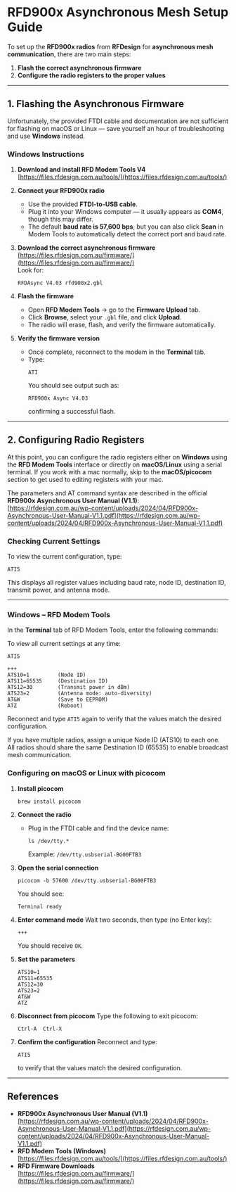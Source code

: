 # RFD900x Asynchronous Mesh Setup Guide

To set up the **RFD900x radios** from **RFDesign** for **asynchronous mesh communication**, there are two main steps:

1. **Flash the correct asynchronous firmware**  
2. **Configure the radio registers to the proper values**

---

## 1. Flashing the Asynchronous Firmware

Unfortunately, the provided FTDI cable and documentation are not sufficient for flashing on macOS or Linux — save yourself an hour of troubleshooting and use **Windows** instead.

### Windows Instructions

1. **Download and install RFD Modem Tools V4**  
   [https://files.rfdesign.com.au/tools/](https://files.rfdesign.com.au/tools/)

2. **Connect your RFD900x radio**  
   - Use the provided **FTDI-to-USB cable**.  
   - Plug it into your Windows computer — it usually appears as **COM4**, though this may differ.  
   - The default **baud rate is 57,600 bps**, but you can also click **Scan** in Modem Tools to automatically detect the correct port and baud rate.

3. **Download the correct asynchronous firmware**  
   [https://files.rfdesign.com.au/firmware/](https://files.rfdesign.com.au/firmware/)  
   Look for:  
   ```
   RFDAsync V4.03 rfd900x2.gbl
   ```

4. **Flash the firmware**
   - Open **RFD Modem Tools** → go to the **Firmware Upload** tab.  
   - Click **Browse**, select your `.gbl` file, and click **Upload**.  
   - The radio will erase, flash, and verify the firmware automatically.

5. **Verify the firmware version**
   - Once complete, reconnect to the modem in the **Terminal** tab.  
   - Type:
     ```
     ATI
     ```
     You should see output such as:
     ```
     RFD900x Async V4.03
     ```
     confirming a successful flash.

---

## 2. Configuring Radio Registers

At this point, you can configure the radio registers either on **Windows** using the **RFD Modem Tools** interface or directly on **macOS/Linux** using a serial terminal. If you work with a mac normally, skip to the **macOS/picocom** section to get used to editing registers with your mac.

The parameters and AT command syntax are described in the official **RFD900x Asynchronous User Manual (V1.1)**:  
[https://rfdesign.com.au/wp-content/uploads/2024/04/RFD900x-Asynchronous-User-Manual-V1.1.pdf](https://rfdesign.com.au/wp-content/uploads/2024/04/RFD900x-Asynchronous-User-Manual-V1.1.pdf)

### Checking Current Settings

To view the current configuration, type:
```
ATI5
```
This displays all register values including baud rate, node ID, destination ID, transmit power, and antenna mode.

---

### Windows – RFD Modem Tools

In the **Terminal** tab of RFD Modem Tools, enter the following commands:

To view all current settings at any time:
```
ATI5
```

```
+++
ATS10=1         (Node ID)
ATS11=65535     (Destination ID)
ATS12=30        (Transmit power in dBm)
ATS23=2         (Antenna mode: auto-diversity)
AT&W            (Save to EEPROM)
ATZ             (Reboot)
```

Reconnect and type ```ATI5``` again to verify that the values match the desired configuration.

If you have multiple radios, assign a unique Node ID (ATS10) to each one. All radios should share the same Destination ID (65535) to enable broadcast mesh communication.

### Configuring on macOS or Linux with picocom

1. **Install picocom**
   ```
   brew install picocom
   ```

2. **Connect the radio**
   - Plug in the FTDI cable and find the device name:
     ```
     ls /dev/tty.*
     ```
     Example: `/dev/tty.usbserial-BG00FTB3`

3. **Open the serial connection**
   ```
   picocom -b 57600 /dev/tty.usbserial-BG00FTB3
   ```
   You should see:
   ```
   Terminal ready
   ```

4. **Enter command mode**
   Wait two seconds, then type (no Enter key):
   ```
   +++
   ```
   You should receive `OK`.

5. **Set the parameters**
   ```
   ATS10=1
   ATS11=65535
   ATS12=30
   ATS23=2
   AT&W
   ATZ
   ```

6. **Disconnect from picocom**
   Type the following to exit picocom:
   ```
   Ctrl-A  Ctrl-X
   ```

8. **Confirm the configuration**
   Reconnect and type:
   ```
   ATI5
   ```
   to verify that the values match the desired configuration.

---

## References

- **RFD900x Asynchronous User Manual (V1.1)**  
  [https://rfdesign.com.au/wp-content/uploads/2024/04/RFD900x-Asynchronous-User-Manual-V1.1.pdf](https://rfdesign.com.au/wp-content/uploads/2024/04/RFD900x-Asynchronous-User-Manual-V1.1.pdf)
- **RFD Modem Tools (Windows)**  
  [https://files.rfdesign.com.au/tools/](https://files.rfdesign.com.au/tools/)
- **RFD Firmware Downloads**  
  [https://files.rfdesign.com.au/firmware/](https://files.rfdesign.com.au/firmware/)
